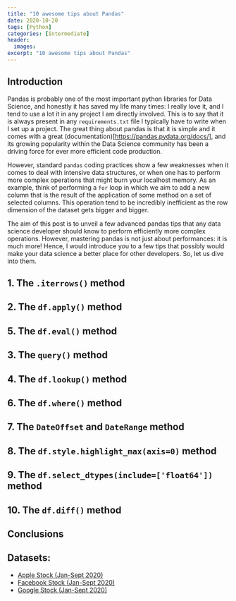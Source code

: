 ```yaml
---
title: "10 awesome tips about Pandas"
date: 2020-10-20
tags: [Python]
categories: [Intermediate]
header:
  images:
excerpt: "10 awesome tips about Pandas"
---
```


## Introduction
Pandas is probably one of the most important python libraries for Data Science, and honestly it has saved my life many times: I really love it, and I tend to use a lot it in any project I am directly involved.
This is to say that it is always present in any `requirements.txt` file I typically have to write when I set up a project.
The great thing about pandas is that it is simple and it comes with a great (documentation)[https://pandas.pydata.org/docs/], and its growing popularity within the
Data Science community has been a driving force for ever more efficient code production.

However, standard `pandas` coding practices show a few weaknesses when it comes to deal with intensive data structures,
or when one has to perform more complex operations that might burn your localhost memory. As an example, think of performing
a `for` loop in which we aim to add a new column that is the result of the application of some method on a set of selected columns.
This operation tend to be incredibly inefficient as the row dimension of the dataset gets bigger and bigger.

The aim of this post is to unveil a few advanced pandas tips that any data science developer should know to perform efficiently
more complex operations.
However, mastering pandas is not just about performances: it is much more! Hence, I would introduce you to a few tips
that possibly would make your data science a better place for other developers. So, let us dive into them.

## 1. The `.iterrows()` method

## 2. The `df.apply()` method

## 5. The `df.eval()` method

## 3. The `query()` method

## 4. The `df.lookup()` method

## 6. The `df.where()` method

## 7. The `DateOffset` and `DateRange` method

## 8. The `df.style.highlight_max(axis=0)` method

## 9. The `df.select_dtypes(include=['float64'])` method

## 10. The `df.diff()` method




## Conclusions


## Datasets:
* [Apple Stock (Jan-Sept 2020)](https://github.com/andreagiussani/datasets/blob/main/financial_returns_pandas/data/AAPL.csv)
* [Facebook Stock (Jan-Sept 2020)](https://github.com/andreagiussani/datasets/blob/main/financial_returns_pandas/data/FB.csv)
* [Google Stock (Jan-Sept 2020)](https://github.com/andreagiussani/datasets/blob/main/financial_returns_pandas/data/GOOGL.csv)
